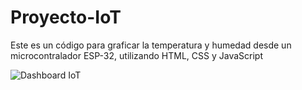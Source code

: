 # Proyecto-IoT

Este es un código para graficar la temperatura y humedad desde un microcontralador ESP-32, utilizando HTML, CSS y JavaScript

![Dashboard IoT](https://user-images.githubusercontent.com/90351946/184518176-20f2fec0-52c4-4ba3-9c6f-7ee16e2802c6.JPG)
